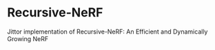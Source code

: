 # Recursive-NeRF
Jittor implementation of Recursive-NeRF: An Efficient and Dynamically Growing NeRF
